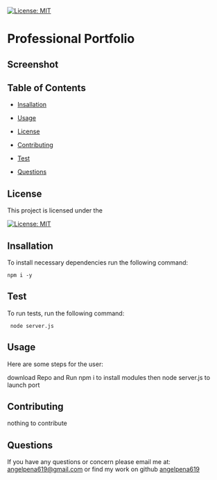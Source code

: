 
 
 [![License: MIT](https://img.shields.io/badge/License-MIT-yellow.svg)](https://opensource.org/licenses/MIT)

 # Professional Portfolio
   
   ## Screenshot
  


  ## Table of Contents


  * [Insallation](#Insallation)
 
  * [Usage](#Usage)

  * [License](#License)

  * [Contributing](#Contributing)

  * [Test](#Test)

  * [Questions](#Questions)

  
  ## License
   This project is licensed under the 
   
 [![License: MIT](https://img.shields.io/badge/License-MIT-yellow.svg)](https://opensource.org/licenses/MIT)

  ## Insallation
   To install necessary dependencies run the following command: 
   
    npm i -y 

  ## Test
   To run tests, run the following command: 

     node server.js
   
  ## Usage
   Here are some steps for the user: 
   
  download Repo and Run npm i to install modules then node server.js to launch port

  ## Contributing
   nothing to contribute 
   
  ## Questions
  
  If you have any questions or concern please email me at: 
  angelpena619@gmail.com
  or find my work on github
  [angelpena619](https://github.com/angelpena619)
